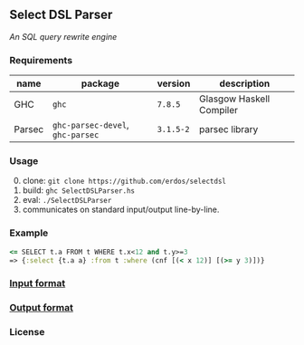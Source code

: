## Select DSL Parser

_An SQL query rewrite engine_


### Requirements

| name | package | version | description |
| ---- | ------- | ------- | ----------- |
| GHC  | `ghc` | `7.8.5` | Glasgow Haskell Compiler |
| Parsec | `ghc-parsec-devel`, `ghc-parsec` | `3.1.5-2` | parsec library  |


### Usage

0. clone: `git clone https://github.com/erdos/selectdsl`
1. build: `ghc SelectDSLParser.hs`
2. eval: `./SelectDSLParser`
3. communicates on standard input/output line-by-line.


### Example

```Clojure
<= SELECT t.a FROM t WHERE t.x<12 and t.y>=3
=> {:select {t.a a} :from t :where (cnf [(< x 12)] [(>= y 3)])}
```

### <a href="Input.md">Input format</a>

### <a href="Output.md">Output format</a>

### License
